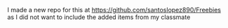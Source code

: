 I made a new repo for this at https://github.com/santoslopez890/Freebies
as I did not want to include the added items from my classmate

